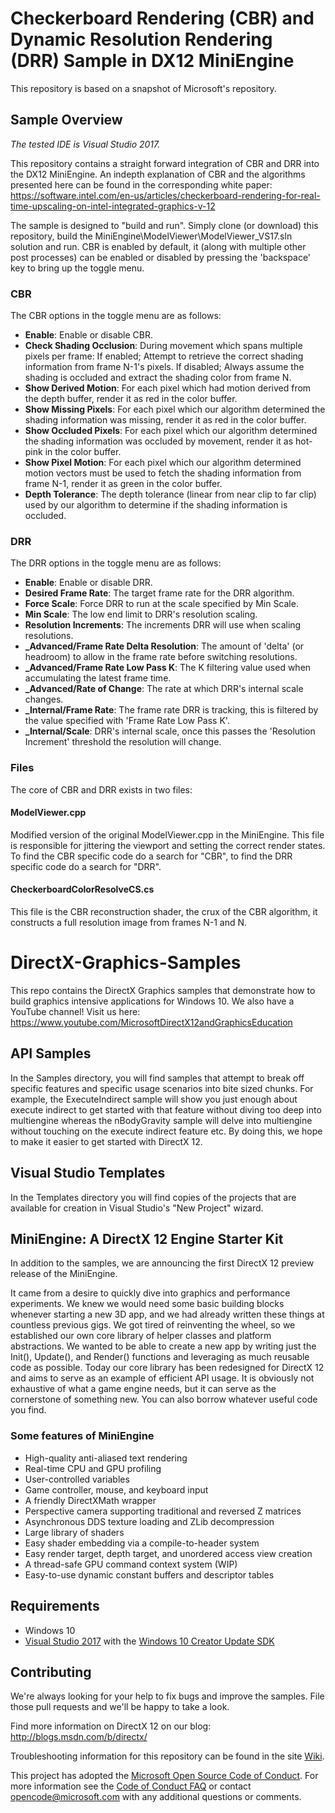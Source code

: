 # Checkerboard Rendering (CBR) and Dynamic Resolution Rendering (DRR) Sample in DX12 MiniEngine
This repository is based on a snapshot of Microsoft's repository.

## Sample Overview
*The tested IDE is Visual Studio 2017.*

This repository contains a straight forward integration of CBR and DRR into the DX12 MiniEngine.  An indepth explanation of CBR and the algorithms presented here can be found in the corresponding white paper: https://software.intel.com/en-us/articles/checkerboard-rendering-for-real-time-upscaling-on-intel-integrated-graphics-v-12

The sample is designed to "build and run".  Simply clone (or download) this repository, build the MiniEngine\ModelViewer\ModelViewer_VS17.sln solution and run.  CBR is enabled by default, it (along with multiple other post processes) can be enabled or disabled by pressing the 'backspace' key to bring up the toggle menu.

### CBR
The CBR options in the toggle menu are as follows:
* **Enable**: Enable or disable CBR.
* **Check Shading Occlusion**: During movement which spans multiple pixels per frame: If enabled; Attempt to retrieve the correct shading information from frame N-1's pixels.  If disabled; Always assume the shading is occluded and extract the shading color from frame N.
* **Show Derived Motion**: For each pixel which had motion derived from the depth buffer, render it as red in the color buffer.
* **Show Missing Pixels**: For each pixel which our algorithm determined the shading information was missing, render it as red in the color buffer.
* **Show Occluded Pixels**: For each pixel which our algorithm determined the shading information was occluded by movement, render it as hot-pink in the color buffer.
* **Show Pixel Motion**: For each pixel which our algorithm determined motion vectors must be used to fetch the shading information from frame N-1, render it as green in the color buffer.
* **Depth Tolerance**: The depth tolerance (linear from near clip to far clip) used by our algorithm to determine if the shading information is occluded.

### DRR
The DRR options in the toggle menu are as follows:
* **Enable**: Enable or disable DRR.
* **Desired Frame Rate**: The target frame rate for the DRR algorithm.
* **Force Scale**: Force DRR to run at the scale specified by Min Scale.
* **Min Scale**: The low end limit to DRR's resolution scaling.
* **Resolution Increments**: The increments DRR will use when scaling resolutions.
* **_Advanced/Frame Rate Delta Resolution**: The amount of 'delta' (or headroom) to allow in the frame rate before switching resolutions.
* **_Advanced/Frame Rate Low Pass K**: The K filtering value used when accumulating the latest frame time.
* **_Advanced/Rate of Change**: The rate at which DRR's internal scale changes.
* **_Internal/Frame Rate**: The frame rate DRR is tracking, this is filtered by the value specified with 'Frame Rate Low Pass K'.
* **_Internal/Scale**: DRR's internal scale, once this passes the 'Resolution Increment' threshold the resolution will change. 



### Files
The core of CBR and DRR exists in two files:

#### ModelViewer.cpp
Modified version of the original ModelViewer.cpp in the MiniEngine.  This file is responsible for jittering the viewport and setting the correct render states.  To find the CBR specific code do a search for "CBR", to find the DRR specific code do a search for "DRR".

#### CheckerboardColorResolveCS.cs
This file is the CBR reconstruction shader, the crux of the CBR algorithm, it constructs a full resolution image from frames N-1 and N.



# DirectX-Graphics-Samples
This repo contains the DirectX Graphics samples that demonstrate how to build graphics intensive applications for Windows 10. We also have a YouTube channel! Visit us here: https://www.youtube.com/MicrosoftDirectX12andGraphicsEducation

## API Samples
In the Samples directory, you will find samples that attempt to break off specific features and specific usage scenarios into bite sized chunks. For example, the ExecuteIndirect sample will show you just enough about execute indirect to get started with that feature without diving too deep into multiengine whereas the nBodyGravity sample will delve into multiengine without touching on the execute indirect feature etc. By doing this, we hope to make it easier to get started with DirectX 12.

## Visual Studio Templates
In the Templates directory you will find copies of the projects that are available for creation in Visual Studio's "New Project" wizard.

## MiniEngine: A DirectX 12 Engine Starter Kit
In addition to the samples, we are announcing the first DirectX 12 preview release of the MiniEngine.

It came from a desire to quickly dive into graphics and performance experiments.  We knew we would need some basic building blocks whenever starting a new 3D app, and we had already written these things at countless previous gigs.  We got tired of reinventing the wheel, so we established our own core library of helper classes and platform abstractions.  We wanted to be able to create a new app by writing just the Init(), Update(), and Render() functions and leveraging as much reusable code as possible.  Today our core library has been redesigned for DirectX 12 and aims to serve as an example of efficient API usage.  It is obviously not exhaustive of what a game engine needs, but it can serve as the cornerstone of something new.  You can also borrow whatever useful code you find.

### Some features of MiniEngine
* High-quality anti-aliased text rendering
* Real-time CPU and GPU profiling
* User-controlled variables
* Game controller, mouse, and keyboard input
* A friendly DirectXMath wrapper
* Perspective camera supporting traditional and reversed Z matrices
* Asynchronous DDS texture loading and ZLib decompression
* Large library of shaders
* Easy shader embedding via a compile-to-header system
* Easy render target, depth target, and unordered access view creation
* A thread-safe GPU command context system (WIP)
* Easy-to-use dynamic constant buffers and descriptor tables

## Requirements
* Windows 10
* [Visual Studio 2017](https://www.visualstudio.com/) with the [Windows 10 Creator Update SDK](https://developer.microsoft.com/en-US/windows/downloads/windows-10-sdk)

## Contributing
We're always looking for your help to fix bugs and improve the samples.  File those pull requests and we'll be happy to take a look.

Find more information on DirectX 12 on our blog: http://blogs.msdn.com/b/directx/

Troubleshooting information for this repository can be found in the site [Wiki](https://github.com/Microsoft/DirectX-Graphics-Samples/wiki).

This project has adopted the [Microsoft Open Source Code of Conduct](https://opensource.microsoft.com/codeofconduct/). For more information see the [Code of Conduct FAQ](https://opensource.microsoft.com/codeofconduct/faq/) or contact [opencode@microsoft.com](mailto:opencode@microsoft.com) with any additional questions or comments.
